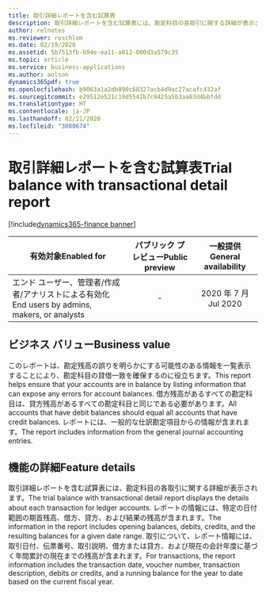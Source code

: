 ```yaml
---
title: 取引詳細レポートを含む試算表
description: 取引詳細レポートを含む試算表には、勘定科目の各取引に関する詳細が表示されます。
author: relnotes
ms.reviewer: roschlom
ms.date: 02/19/2020
ms.assetid: 5b7513fb-b94e-ea11-a812-000d3a579c35
ms.topic: article
ms.service: business-applications
ms.author: aolson
dynamics365pdf: true
ms.openlocfilehash: b9063a1a2db890c68327acb4d9ac27acafc432af
ms.sourcegitcommit: e29512e521c19d5542b7c0425a5b3aa83d4bbfdd
ms.translationtype: HT
ms.contentlocale: ja-JP
ms.lasthandoff: 02/21/2020
ms.locfileid: "3080674"
---
```

# <a name="trial-balance-with-transactional-detail-report"></a><span data-ttu-id="84780-103">取引詳細レポートを含む試算表</span><span class="sxs-lookup"><span data-stu-id="84780-103">Trial balance with transactional detail report</span></span>
[!include[dynamics365-finance banner](../includes/dynamics365-finance.md)]

| <span data-ttu-id="84780-104">有効対象</span><span class="sxs-lookup"><span data-stu-id="84780-104">Enabled for</span></span>    |  <span data-ttu-id="84780-105">パブリック プレビュー</span><span class="sxs-lookup"><span data-stu-id="84780-105">Public preview</span></span> | <span data-ttu-id="84780-106">一般提供</span><span class="sxs-lookup"><span data-stu-id="84780-106">General availability</span></span> | 
| ---------- | :----------: |:----------: |
|<span data-ttu-id="84780-107">エンド ユーザー、管理者/作成者/アナリストによる有効化</span><span class="sxs-lookup"><span data-stu-id="84780-107">End users by admins, makers, or analysts</span></span>|-| <span data-ttu-id="84780-108">2020 年 7 月</span><span class="sxs-lookup"><span data-stu-id="84780-108">Jul 2020</span></span>|


## <a name="business-value"></a><span data-ttu-id="84780-109">ビジネス バリュー</span><span class="sxs-lookup"><span data-stu-id="84780-109">Business value</span></span>
<!-- bv start -->
<span data-ttu-id="84780-110">このレポートは、勘定残高の誤りを明らかにする可能性のある情報を一覧表示することにより、勘定科目の貸借一致を確保するのに役立ちます。</span><span class="sxs-lookup"><span data-stu-id="84780-110">This report helps ensure that your accounts are in balance by listing information that can expose any errors for account balances.</span></span> <span data-ttu-id="84780-111">借方残高があるすべての勘定科目は、貸方残高があるすべての勘定科目と同じである必要があります。</span><span class="sxs-lookup"><span data-stu-id="84780-111">All accounts that have debit balances should equal all accounts that have credit balances.</span></span> <span data-ttu-id="84780-112">レポートには、一般的な仕訳勘定項目からの情報が含まれます。</span><span class="sxs-lookup"><span data-stu-id="84780-112">The report includes information from the general journal accounting entries.</span></span>
<!-- bv end -->



## <a name="feature-details"></a><span data-ttu-id="84780-113">機能の詳細</span><span class="sxs-lookup"><span data-stu-id="84780-113">Feature details</span></span>
<!--feature detail start -->
<span data-ttu-id="84780-114">取引詳細レポートを含む試算表には、勘定科目の各取引に関する詳細が表示されます。</span><span class="sxs-lookup"><span data-stu-id="84780-114">The trial balance with transactional detail report displays the details about each transaction for ledger accounts.</span></span> <span data-ttu-id="84780-115">レポートの情報には、特定の日付範囲の期首残高、借方、貸方、および結果の残高が含まれます。</span><span class="sxs-lookup"><span data-stu-id="84780-115">The information in the report includes opening balances, debits, credits, and the resulting balances for a given date range.</span></span> <span data-ttu-id="84780-116">取引について、レポート情報には、取引日付、伝票番号、取引説明、借方または貸方、および現在の会計年度に基づく年間累計の現在までの残高が含まれます。</span><span class="sxs-lookup"><span data-stu-id="84780-116">For transactions, the report information includes the transaction date, voucher number, transaction description, debits or credits, and a running balance for the year to date based on the current fiscal year.</span></span>


<!--feature detail end -->









